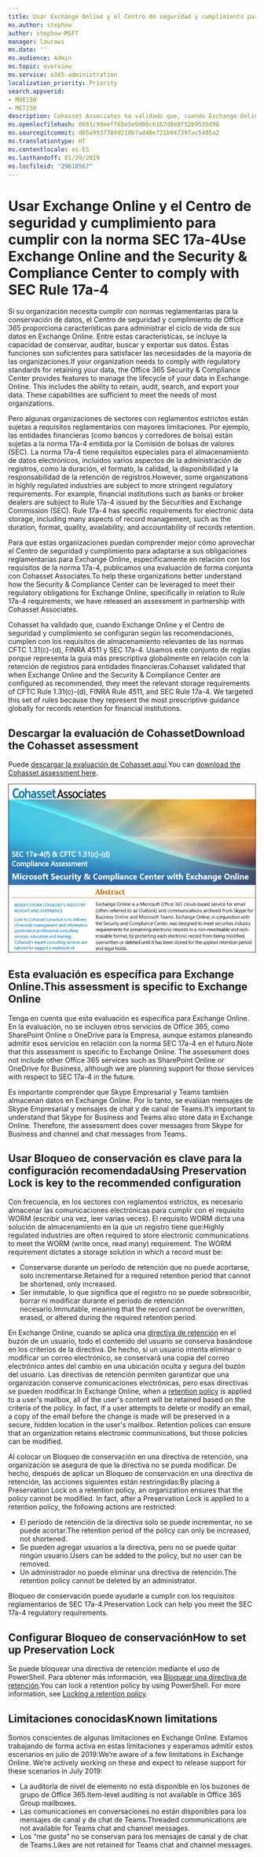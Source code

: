 ```yaml
---
title: Usar Exchange Online y el Centro de seguridad y cumplimiento para cumplir con la norma SEC 17a-4
ms.author: stephow
author: stephow-MSFT
manager: laurawi
ms.date: ''
ms.audience: Admin
ms.topic: overview
ms.service: o365-administration
localization_priority: Priority
search.appverid:
- MOE150
- MET150
description: Cohasset Associates ha validado que, cuando Exchange Online y el Centro de seguridad y cumplimiento se configuran según las recomendaciones, cumplen con los requisitos de almacenamiento relevantes de las normas CFTC 1.31(c)-(d), FINRA 4511 y SEC 17a-4. Puede descargar la evaluación.
ms.openlocfilehash: 0b81c99eeff65e5e9d98c6167d8e8f52b9535d98
ms.sourcegitcommit: d05a9937780d210b7ad48e721b947397ac5405a2
ms.translationtype: HT
ms.contentlocale: es-ES
ms.lasthandoff: 01/29/2019
ms.locfileid: "29610567"
---
```

# <a name="use-exchange-online-and-the-security--compliance-center-to-comply-with-sec-rule-17a-4"></a><span data-ttu-id="528eb-104">Usar Exchange Online y el Centro de seguridad y cumplimiento para cumplir con la norma SEC 17a-4</span><span class="sxs-lookup"><span data-stu-id="528eb-104">Use Exchange Online and the Security & Compliance Center to comply with SEC Rule 17a-4</span></span>

<span data-ttu-id="528eb-p102">Si su organización necesita cumplir con normas reglamentarias para la conservación de datos, el Centro de seguridad y cumplimiento de Office 365 proporciona características para administrar el ciclo de vida de sus datos en Exchange Online. Entre estas características, se incluye la capacidad de conservar, auditar, buscar y exportar sus datos. Estas funciones son suficientes para satisfacer las necesidades de la mayoría de las organizaciones.</span><span class="sxs-lookup"><span data-stu-id="528eb-p102">If your organization needs to comply with regulatory standards for retaining your data, the Office 365 Security & Compliance Center provides features to manage the lifecycle of your data in Exchange Online. This includes the ability to retain, audit, search, and export your data. These capabilities are sufficient to meet the needs of most organizations.</span></span>

<span data-ttu-id="528eb-p103">Pero algunas organizaciones de sectores con reglamentos estrictos están sujetas a requisitos reglamentarios con mayores limitaciones. Por ejemplo, las entidades financieras (como bancos y corredores de bolsa) están sujetas a la norma 17a-4 emitida por la Comisión de bolsas de valores (SEC). La norma 17a-4 tiene requisitos especiales para el almacenamiento de datos electrónicos, incluidos varios aspectos de la administración de registros, como la duración, el formato, la calidad, la disponibilidad y la responsabilidad de la retención de registros.</span><span class="sxs-lookup"><span data-stu-id="528eb-p103">However, some organizations in highly regulated industries are subject to more stringent regulatory requirements. For example, financial institutions such as banks or broker dealers are subject to Rule 17a-4 issued by the Securities and Exchange Commission (SEC). Rule 17a-4 has specific requirements for electronic data storage, including many aspects of record management, such as the duration, format, quality, availability, and accountability of records retention.</span></span>

<span data-ttu-id="528eb-111">Para que estas organizaciones puedan comprender mejor cómo aprovechar el Centro de seguridad y cumplimiento para adaptarse a sus obligaciones reglamentarias para Exchange Online, específicamente en relación con los requisitos de la norma 17a-4, publicamos una evaluación de forma conjunta con Cohasset Associates.</span><span class="sxs-lookup"><span data-stu-id="528eb-111">To help these organizations better understand how the Security & Compliance Center can be leveraged to meet their regulatory obligations for Exchange Online, specifically in relation to Rule 17a-4 requirements, we have released an assessment in partnership with Cohasset Associates.</span></span>

<span data-ttu-id="528eb-p104">Cohasset ha validado que, cuando Exchange Online y el Centro de seguridad y cumplimiento se configuran según las recomendaciones, cumplen con los requisitos de almacenamiento relevantes de las normas CFTC 1.31(c)-(d), FINRA 4511 y SEC 17a-4. Usamos este conjunto de reglas porque representa la guía más prescriptiva globalmente en relación con la retención de registros para entidades financieras.</span><span class="sxs-lookup"><span data-stu-id="528eb-p104">Cohasset validated that when Exchange Online and the Security & Compliance Center are configured as recommended, they meet the relevant storage requirements of CFTC Rule 1.31(c)-(d), FINRA Rule 4511, and SEC Rule 17a-4.  We targeted this set of rules because they represent the most prescriptive guidance globally for records retention for financial institutions.</span></span>

## <a name="download-the-cohasset-assessment"></a><span data-ttu-id="528eb-114">Descargar la evaluación de Cohasset</span><span class="sxs-lookup"><span data-stu-id="528eb-114">Download the Cohasset assessment</span></span>

<span data-ttu-id="528eb-115">Puede [descargar la evaluación de Cohasset aquí](https://servicetrust.microsoft.com/ViewPage/TrustDocuments?command=Download&downloadType=Document&downloadId=9fa8349d-a0c9-47d9-93ad-472aa0fa44ec&docTab=6d000410-c9e9-11e7-9a91-892aae8839ad_FAQ_and_White_Papers).</span><span class="sxs-lookup"><span data-stu-id="528eb-115">You can [download the Cohasset assessment here](https://servicetrust.microsoft.com/ViewPage/TrustDocuments?command=Download&downloadType=Document&downloadId=9fa8349d-a0c9-47d9-93ad-472aa0fa44ec&docTab=6d000410-c9e9-11e7-9a91-892aae8839ad_FAQ_and_White_Papers).</span></span>

![Página de título de la evaluación descargable por Cohasset Associates](media/cohasset-associates-assessment.png)

## <a name="this-assessment-is-specific-to-exchange-online"></a><span data-ttu-id="528eb-117">Esta evaluación es específica para Exchange Online.</span><span class="sxs-lookup"><span data-stu-id="528eb-117">This assessment is specific to Exchange Online</span></span>

<span data-ttu-id="528eb-p105">Tenga en cuenta que esta evaluación es específica para Exchange Online. En la evaluación, no se incluyen otros servicios de Office 365, como SharePoint Online o OneDrive para la Empresa, aunque estamos planeando admitir esos servicios en relación con la norma SEC 17a-4 en el futuro.</span><span class="sxs-lookup"><span data-stu-id="528eb-p105">Note that this assessment is specific to Exchange Online. The assessment does not include other Office 365 services such as SharePoint Online or OneDrive for Business, although we are planning support for those services with respect to SEC 17a-4 in the future.</span></span>

<span data-ttu-id="528eb-p106">Es importante comprender que Skype Empresarial y Teams también almacenan datos en Exchange Online. Por lo tanto, se evalúan mensajes de Skype Empresarial y mensajes de chat y de canal de Teams.</span><span class="sxs-lookup"><span data-stu-id="528eb-p106">It’s important to understand that Skype for Business and Teams also store data in Exchange Online.  Therefore, the assessment does cover messages from Skype for Business and channel and chat messages from Teams.</span></span>

## <a name="using-preservation-lock-is-key-to-the-recommended-configuration"></a><span data-ttu-id="528eb-122">Usar Bloqueo de conservación es clave para la configuración recomendada</span><span class="sxs-lookup"><span data-stu-id="528eb-122">Using Preservation Lock is key to the recommended configuration</span></span>

<span data-ttu-id="528eb-p107">Con frecuencia, en los sectores con reglamentos estrictos, es necesario almacenar las comunicaciones electrónicas para cumplir con el requisito WORM (escribir una vez, leer varias veces). El requisito WORM dicta una solución de almacenamiento en la que un registro tiene que:</span><span class="sxs-lookup"><span data-stu-id="528eb-p107">Highly regulated industries are often required to store electronic communications to meet the WORM (write once, read many) requirement. The WORM requirement dictates a storage solution in which a record must be:</span></span>

- <span data-ttu-id="528eb-125">Conservarse durante un período de retención que no puede acortarse, solo incrementarse.</span><span class="sxs-lookup"><span data-stu-id="528eb-125">Retained for a required retention period that cannot be shortened, only increased.</span></span>
- <span data-ttu-id="528eb-126">Ser inmutable, lo que significa que el registro no se puede sobrescribir, borrar ni modificar durante el período de retención necesario.</span><span class="sxs-lookup"><span data-stu-id="528eb-126">Immutable, meaning that the record cannot be overwritten, erased, or altered during the required retention period.</span></span>

<span data-ttu-id="528eb-p108">En Exchange Online, cuando se aplica una [directiva de retención](retention-policies.md) en el buzón de un usuario, todo el contenido del usuario se conserva basándose en los criterios de la directiva. De hecho, si un usuario intenta eliminar o modificar un correo electrónico, se conservará una copia del correo electrónico antes del cambio en una ubicación oculta y segura del buzón del usuario. Las directivas de retención permiten garantizar que una organización conserve comunicaciones electrónicas, pero esas directivas se pueden modificar.</span><span class="sxs-lookup"><span data-stu-id="528eb-p108">In Exchange Online, when a [retention policy](retention-policies.md) is applied to a user's mailbox, all of the user's content will be retained based on the criteria of the policy. In fact, if a user attempts to delete or modify an email, a copy of the email before the change is made will be preserved in a secure, hidden location in the user's mailbox. Retention polices can ensure that an organization retains electronic communications, but those policies can be modified.</span></span>

<span data-ttu-id="528eb-p109">Al colocar un Bloqueo de conservación en una directiva de retención, una organización se asegura de que la directiva no se pueda modificar. De hecho, después de aplicar un Bloqueo de conservación en una directiva de retención, las acciones siguientes están restringidas:</span><span class="sxs-lookup"><span data-stu-id="528eb-p109">By placing a Preservation Lock on a retention policy, an organization ensures that the policy cannot be modified. In fact, after a Preservation Lock is applied to a retention policy, the following actions are restricted:</span></span>

- <span data-ttu-id="528eb-132">El período de retención de la directiva solo se puede incrementar, no se puede acortar.</span><span class="sxs-lookup"><span data-stu-id="528eb-132">The retention period of the policy can only be increased, not shortened.</span></span>
- <span data-ttu-id="528eb-133">Se pueden agregar usuarios a la directiva, pero no se puede quitar ningún usuario.</span><span class="sxs-lookup"><span data-stu-id="528eb-133">Users can be added to the policy, but no user can be removed.</span></span>
- <span data-ttu-id="528eb-134">Un administrador no puede eliminar una directiva de retención.</span><span class="sxs-lookup"><span data-stu-id="528eb-134">The retention policy cannot be deleted by an administrator.</span></span>

<span data-ttu-id="528eb-135">Bloqueo de conservación puede ayudarle a cumplir con los requisitos reglamentarios de SEC 17a-4.</span><span class="sxs-lookup"><span data-stu-id="528eb-135">Preservation Lock can help you meet the SEC 17a-4 regulatory requirements.</span></span>

## <a name="how-to-set-up-preservation-lock"></a><span data-ttu-id="528eb-136">Configurar Bloqueo de conservación</span><span class="sxs-lookup"><span data-stu-id="528eb-136">How to set up Preservation Lock</span></span>

<span data-ttu-id="528eb-p110">Se puede bloquear una directiva de retención mediante el uso de PowerShell. Para obtener más información, vea [Bloquear una directiva de retención](retention-policies.md#locking-a-retention-policy).</span><span class="sxs-lookup"><span data-stu-id="528eb-p110">You can lock a retention policy by using PowerShell. For more information, see [Locking a retention policy](retention-policies.md#locking-a-retention-policy).</span></span>

## <a name="known-limitations"></a><span data-ttu-id="528eb-139">Limitaciones conocidas</span><span class="sxs-lookup"><span data-stu-id="528eb-139">Known limitations</span></span>

<span data-ttu-id="528eb-p111">Somos conscientes de algunas limitaciones en Exchange Online. Estamos trabajando de forma activa en estas limitaciones y esperamos admitir estos escenarios en julio de 2019:</span><span class="sxs-lookup"><span data-stu-id="528eb-p111">We’re aware of a few limitations in Exchange Online. We’re actively working on these and expect to release support for these scenarios in July 2019:</span></span>

- <span data-ttu-id="528eb-142">La auditoría de nivel de elemento no está disponible en los buzones de grupo de Office 365.</span><span class="sxs-lookup"><span data-stu-id="528eb-142">Item-level auditing is not available in Office 365 Group mailboxes.</span></span>
- <span data-ttu-id="528eb-143">Las comunicaciones en conversaciones no están disponibles para los mensajes de canal y de chat de Teams.</span><span class="sxs-lookup"><span data-stu-id="528eb-143">Threaded communications are not available for Teams chat and channel messages.</span></span>
- <span data-ttu-id="528eb-144">Los “me gusta” no se conservan para los mensajes de canal y de chat de Teams.</span><span class="sxs-lookup"><span data-stu-id="528eb-144">Likes are not retained for Teams chat and channel messages.</span></span>
